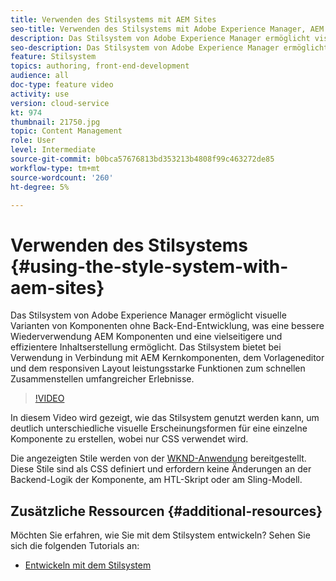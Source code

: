 ```yaml
---
title: Verwenden des Stilsystems mit AEM Sites
seo-title: Verwenden des Stilsystems mit Adobe Experience Manager, AEM Sites
description: Das Stilsystem von Adobe Experience Manager ermöglicht visuelle Varianten von Komponenten ohne Back-End-Entwicklung, was eine bessere Wiederverwendung AEM Komponenten und eine vielseitigere und effizientere Inhaltserstellung ermöglicht. Das Stilsystem bietet bei Verwendung in Verbindung mit AEM Kernkomponenten, dem Vorlageneditor und dem responsiven Layout leistungsstarke Funktionen zum schnellen Zusammenstellen umfangreicher Erlebnisse.
seo-description: Das Stilsystem von Adobe Experience Manager ermöglicht visuelle Varianten von Komponenten ohne Back-End-Entwicklung, was eine bessere Wiederverwendung AEM Komponenten und eine vielseitigere und effizientere Inhaltserstellung ermöglicht. Das Stilsystem bietet bei Verwendung in Verbindung mit AEM Kernkomponenten, dem Vorlageneditor und dem responsiven Layout leistungsstarke Funktionen zum schnellen Zusammenstellen umfangreicher Erlebnisse.
feature: Stilsystem
topics: authoring, front-end-development
audience: all
doc-type: feature video
activity: use
version: cloud-service
kt: 974
thumbnail: 21750.jpg
topic: Content Management
role: User
level: Intermediate
source-git-commit: b0bca57676813bd353213b4808f99c463272de85
workflow-type: tm+mt
source-wordcount: '260'
ht-degree: 5%

---
```



# Verwenden des Stilsystems {#using-the-style-system-with-aem-sites}

Das Stilsystem von Adobe Experience Manager ermöglicht visuelle Varianten von Komponenten ohne Back-End-Entwicklung, was eine bessere Wiederverwendung AEM Komponenten und eine vielseitigere und effizientere Inhaltserstellung ermöglicht. Das Stilsystem bietet bei Verwendung in Verbindung mit AEM Kernkomponenten, dem Vorlageneditor und dem responsiven Layout leistungsstarke Funktionen zum schnellen Zusammenstellen umfangreicher Erlebnisse.

>[!VIDEO](https://video.tv.adobe.com/v/21750/?quality=12&learn=on)

In diesem Video wird gezeigt, wie das Stilsystem genutzt werden kann, um deutlich unterschiedliche visuelle Erscheinungsformen für eine einzelne Komponente zu erstellen, wobei nur CSS verwendet wird.

Die angezeigten Stile werden von der [WKND-Anwendung](https://github.com/adobe/aem-guides-wknd) bereitgestellt. Diese Stile sind als CSS definiert und erfordern keine Änderungen an der Backend-Logik der Komponente, am HTL-Skript oder am Sling-Modell.

## Zusätzliche Ressourcen {#additional-resources}

Möchten Sie erfahren, wie Sie mit dem Stilsystem entwickeln? Sehen Sie sich die folgenden Tutorials an:

* [Entwickeln mit dem Stilsystem](https://experienceleague.adobe.com/docs/experience-manager-learn/getting-started-wknd-tutorial-develop/style-system.html)
